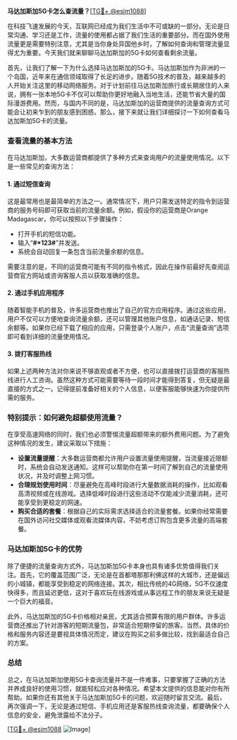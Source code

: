 **马达加斯加5G卡怎么查流量？**[[TG💪+ @esim1088](https://t.me/s/esim1088)]

在科技飞速发展的今天，互联网已经成为我们生活中不可或缺的一部分。无论是日常沟通、学习还是工作，流量的使用都占据了我们生活的重要部分。而在国外使用流量更是需要特别注意，尤其是当你身处异国他乡时，了解如何查询和管理流量显得尤为重要。今天我们就来聊聊马达加斯加的5G卡如何查看剩余流量。

首先，让我们了解一下为什么选择马达加斯加的5G卡。马达加斯加作为非洲的一个岛国，近年来在通信领域取得了长足的进步。随着5G技术的普及，越来越多的人开始关注这里的移动网络服务。对于计划前往马达加斯加旅行或长期居住的人来说，拥有一张本地5G卡不仅可以帮助你更好地融入当地生活，还能节省大量的国际漫游费用。然而，与国内不同的是，马达加斯加的运营商提供的流量查询方式可能会让初来乍到的朋友感到困惑。那么，接下来就让我们详细探讨一下如何查看马达加斯加5G卡的流量。

### 查看流量的基本方法

在马达加斯加，大多数运营商都提供了多种方式来查询用户的流量使用情况。以下是一些常见的查询方法：

#### 1. **通过短信查询**
这是最常用也是最简单的方法之一。通常情况下，用户只需发送特定的指令到运营商的服务号码即可获取当前的流量余额。例如，假设你的运营商是Orange Madagascar，你可以按照以下步骤操作：
- 打开手机的短信功能。
- 输入“**#*123#**”并发送。
- 系统会自动回复一条包含当前流量余额的信息。

需要注意的是，不同的运营商可能有不同的指令格式，因此在操作前最好先查阅运营商官方网站或咨询客服人员以获取准确的信息。

#### 2. **通过手机应用程序**
随着智能手机的普及，许多运营商也推出了自己的官方应用程序。通过这些应用，用户不仅可以方便地查询流量余额，还可以管理其他账户信息，如通话记录、短信余额等。如果你已经下载了相应的应用，只需登录个人账户，点击“流量查询”选项即可看到详细的流量使用情况。

#### 3. **拨打客服热线**
如果上述两种方法对你来说不够直观或者不方便，也可以直接拨打运营商的客服热线进行人工咨询。虽然这种方式可能需要等待一段时间才能得到答复，但无疑是最直接的方式之一。记得提前准备好相关的个人信息，以便客服能够快速为你提供所需的服务。

### 特别提示：如何避免超额使用流量？

在享受高速网络的同时，我们也必须警惕流量超额带来的额外费用问题。为了避免这种情况的发生，建议采取以下措施：

- **设置流量提醒**：大多数运营商都允许用户设置流量使用提醒，当流量接近限额时，系统会自动发送通知。这样可以帮助你在第一时间了解到自己的流量使用状况，并及时调整上网习惯。
- **合理规划使用时间**：尽量避免在高峰时段进行大量数据消耗的操作，比如观看高清视频或在线游戏。选择低峰时段进行这些活动不仅能减少流量消耗，还可能享受到更稳定的网速。
- **购买合适的套餐**：根据自己的实际需求选择适合的流量套餐。如果你经常需要在国外访问社交媒体或观看流媒体内容，不妨考虑订购包含更多流量的高端套餐。

### 马达加斯加5G卡的优势

除了便捷的流量查询方式外，马达加斯加5G卡本身也具有诸多优势值得我们关注。首先，它的覆盖范围广泛，无论是在首都塔那那利佛这样的大城市，还是偏远的小城镇，都能享受到稳定的网络连接。其次，相比传统的4G网络，5G不仅速度快得多，而且延迟更低，这对于喜欢玩在线游戏或从事远程工作的朋友来说无疑是一个巨大的福音。

此外，马达加斯加的5G卡价格相对亲民，尤其适合预算有限的用户群体。许多运营商还推出了针对游客的短期流量包，非常适合短期停留的旅客。当然，具体的价格和服务内容还是要视具体情况而定，建议在购买之前多做比较，找到最适合自己的方案。

### 总结

总之，在马达加斯加使用5G卡查询流量并不是一件难事，只要掌握了正确的方法并养成良好的使用习惯，就能轻松应对各种情况。希望本文提供的信息能对你有所帮助。如果你还有其他关于马达加斯加5G卡的问题，欢迎随时留言交流。最后，再次强调一下，无论是通过短信、手机应用还是客服热线查询流量，都要确保个人信息的安全，避免泄露给不法分子。

[[TG💪+ @esim1088](https://t.me/s/esim1088) ![Image](https://i.postimg.cc/4NQfJmqS/Snipaste-2025-05-13-00-14-12.png)]